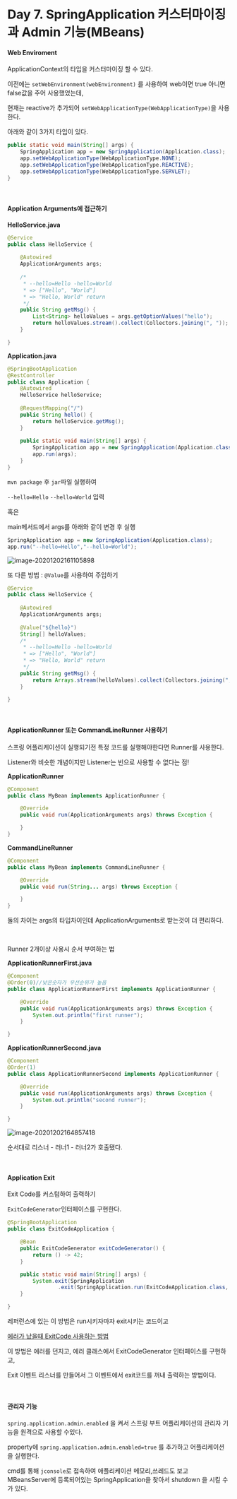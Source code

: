 # Day 7. SpringApplication 커스터마이징과 Admin 기능(MBeans)

#### Web Enviroment

ApplicationContext의 타입을 커스터마이징 할 수 있다.

이전에는 `setWebEnvironment(webEnvironment)` 를 사용하여 web이면 true 아니면 false값을 주어 사용했었는데,

현재는 reactive가 추가되어 `setWebApplicationType(WebApplicationType)`을 사용한다.

아래와 같이 3가지 타입이 있다.

```java
public static void main(String[] args) {
    SpringApplication app = new SpringApplication(Application.class);
    app.setWebApplicationType(WebApplicationType.NONE);
	app.setWebApplicationType(WebApplicationType.REACTIVE);
	app.setWebApplicationType(WebApplicationType.SERVLET);
}
```

 <br/>

#### Application Arguments에 접근하기

**HelloService.java**

```java
@Service
public class HelloService {
	
	@Autowired
	ApplicationArguments args;
	
	/*
	 * --hello=Hello -hello=World
	 * => ["Hello", "World"]
	 * => "Hello, World" return
	 */
	public String getMsg() {
		List<String> helloValues = args.getOptionValues("hello");
		return helloValues.stream().collect(Collectors.joining(", "));
	}

}
```



**Application.java**

```java
@SpringBootApplication
@RestController
public class Application {
    @Autowired
	HelloService helloService;
	
	@RequestMapping("/")
	public String hello() {
		return helloService.getMsg();
	}
    
    public static void main(String[] args) {
		SpringApplication app = new SpringApplication(Application.class);
		app.run(args);
	}
}
```

`mvn package` 후 `jar`파일 실행하여

`--hello=Hello` `--hello=World` 입력

혹은

main메서드에서 args를 아래와 같이 변경 후 실행

```java
SpringApplication app = new SpringApplication(Application.class);
app.run("--hello=Hello","--hello=World");
```



![image-20201202161105898](C:\Users\psa06\AppData\Roaming\Typora\typora-user-images\image-20201202161105898.png)

또 다른 방법 :  `@Value`를 사용하여 주입하기

```java
@Service
public class HelloService {
	
	@Autowired
	ApplicationArguments args;
	
    @Value("${hello}")
    String[] helloValues;
	/*
	 * --hello=Hello -hello=World
	 * => ["Hello", "World"]
	 * => "Hello, World" return
	 */
	public String getMsg() {
		return Arrays.stream(helloValues).collect(Collectors.joining(", "));
	}

}
```

<br/>

#### ApplicationRunner 또는 CommandLineRunner 사용하기

스프링 어플리케이션이 실행되기전 특정 코드를 실행해야한다면 Runner를 사용한다.

Listener와 비슷한 개념이지만 Listener는 빈으로 사용할 수 없다는 점!



**ApplicationRunner**

```java
@Component
public class MyBean implements ApplicationRunner {

    @Override
    public void run(ApplicationArguments args) throws Exception {

    }
}
```

**CommandLineRunner**

```java
@Component
public class MyBean implements CommandLineRunner {

    @Override
    public void run(String... args) throws Exception {

    }
}
```

둘의 차이는 args의 타입차이인데 ApplicationArguments로 받는것이 더 편리하다.

<br/>

Runner 2개이상 사용시 순서 부여하는 법

**ApplicationRunnerFirst.java**

```java
@Component
@Order(0)//낮은숫자가 우선순위가 높음
public class ApplicationRunnerFirst implements ApplicationRunner {

	@Override
	public void run(ApplicationArguments args) throws Exception {
		System.out.println("first runner");
	}

}
```

**ApplicationRunnerSecond.java**

```java
@Component
@Order(1)
public class ApplicationRunnerSecond implements ApplicationRunner {

	@Override
	public void run(ApplicationArguments args) throws Exception {
		System.out.println("second runner");
	}

}

```

![image-20201202164857418](C:\Users\psa06\AppData\Roaming\Typora\typora-user-images\image-20201202164857418.png)

순서대로 리스너 - 러너1 - 러너2가 호출됐다.

<br/>

#### Application Exit

Exit Code를 커스텀하여 출력하기

`ExitCodeGenerator`인터페이스를 구현한다.

```java
@SpringBootApplication
public class ExitCodeApplication {

	@Bean
	public ExitCodeGenerator exitCodeGenerator() {
		return () -> 42;
	}

	public static void main(String[] args) {
		System.exit(SpringApplication
				.exit(SpringApplication.run(ExitCodeApplication.class, args)));
	}

}
```

레퍼런스에 있는 이 방법은 run시키자마자 exit시키는 코드이고

[에러가 났을때 ExitCode 사용하는 방법](https://www.logicbig.com/tutorials/spring-framework/spring-boot/app-exit-code.html)

이 방법은 에러를 던지고, 에러 클래스에서 ExitCodeGenerator 인터페이스를 구현하고,

Exit 이벤트 리스너를 만들어서 그 이벤트에서 exit코드를 꺼내 출력하는 방법이다.

<br/>

#### 관리자 기능

`spring.application.admin.enabled` 을 켜서 스프링 부트 어플리케이션의 관리자 기능을 원격으로 사용할 수있다.

property에 `spring.application.admin.enabled=true` 를 추가하고 어플리케이션을 실행한다.

cmd를 통해 `jconsole`로 접속하여 애플리케이션 메모리,쓰레드도 보고 MBeansServer에 등록되어있는 SpringApplication을 찾아서 shutdown 을 시킬 수가 있다.